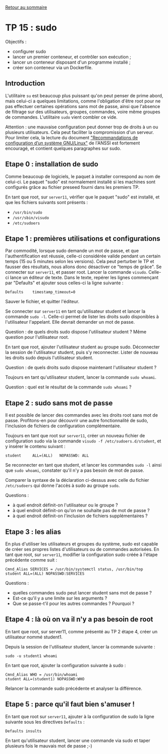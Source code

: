 [Retour au sommaire](../../README.md)

# TP 15 : sudo

Objectifs :

- configurer sudo
- lancer un premier conteneur, et contrôler son exécution ;
- lancer un conteneur disposant d'un programme installé ;
- créer son conteneur via un Dockerfile.

## Introduction

L'utilitaire `su` est beaucoup plus puissant qu'on peut penser de prime abord,
mais celui-ci a quelques limitations, comme l'obligation d'être root pour ne
pas effectuer certaines opérations sans mot de passe, ainsi que l'absence de
filtrage sur des utilisateurs, groupes, commandes, voire même groupes de
commandes. L'utilitaire `sudo` vient combler ce vide.

Attention : une mauvaise configuration peut donner trop de droits à un ou
plusieurs utilisateurs. Cela peut faciliter la compromission d'un serveur. Pour
limiter cela, la lecture du document ["Recommandations de configuration d’un
système
GNU/Linux"](https://www.ssi.gouv.fr/particulier/guide/recommandations-de-securite-relatives-a-un-systeme-gnulinux/) 
de l'ANSSI est fortement encouragé, et contient quelques paragraphes sur sudo.

## Etape 0 : installation de sudo

Comme beaucoup de logiciels, le paquet à installer correspond au nom de
celui-ci. Le paquet "sudo" est normalement installé si les machines sont
configurés grâce au fichier preseed fourni dans les premiers TP.

En tant que root, sur `server11`, vérifier que le paquet "sudo" est installé,
et que les fichiers suivants sont présents :
- `/usr/bin/sudo`
- `/usr/sbin/visudo`
- `/etc/sudoers`

## Etape 1 : premières utilisations et configurations

Par commodité, lorsque sudo demande un mot de passe, et que l'authentification
est réussie, celle-ci considérée valide pendant un certain temps (15 ou 5
minutes selon les versions). Cela peut perturber le TP et fausser des
résultats, nous allons donc désactiver ce "temps de grâce". Se connecter sur
`server11`, et passer root. Lancer la commande `visudo`. Celle-ci lance un
éditeur de texte. Dans le texte, repérer les lignes commençant par "Defaults"
et ajouter sous celles-ci la ligne suivante :
```
Defaults    timestamp_timeout=0
```
Sauver le fichier, et quitter l'éditeur.

Se connecter sur `server11` en tant qu'utilisateur student et lancer la
commande `sudo -l`. Celle-ci permet de lister les droits sudo disponibles à
l'utilisateur l'appelant. Elle devrait demander un mot de passe.

Question : de quels droits sudo dispose l'utilisateur student ? Même question
pour l'utilisateur root.

En tant que root, ajouter l'utilisateur student au groupe sudo. Déconnecter la
session de l'utilisateur student, puis s'y reconnecter. Lister de nouveau les
droits sudo depuis l'utilisateur student.

Question : de quels droits sudo dispose maintenant l'utilisateur student ?

Toujours en tant qu'utilisateur student, lancer la commande `sudo whoami`.

Question : quel est le résultat de la commande `sudo whoami` ?

## Etape 2 : sudo sans mot de passe

Il est possible de lancer des commandes avec les droits root sans mot de passe.
Profitons-en pour découvrir une autre fonctionnalité de sudo, l'inclusion de
fichiers de configuration complémentaire.

Toujours en tant que root sur `server11`, créer un nouveau fichier de
configuration sudo via la commande `visudo -f /etc/sudoers.d/student`, et y
insérer le contenu suivant :
```
student		ALL=(ALL)	NOPASSWD: ALL
```

Se reconnecter en tant que student, et lancer les commandes `sudo -l` ainsi que
`sudo whoami`, constater qu'il n'y a pas besoin de mot de passe.

Comparer la syntaxe de la déclaration ci-dessus avec celle du fichier
`/etc/sudoers` qui donne l'accès à sudo au groupe `sudo`.

Questions :
- à quel endroit définit-on l'utilisateur ou le groupe ?
- à quel endroit définit-on qu'on ne souhaite pas de mot de passe ?
- à quel endroit définit-on l'inclusion de fichiers supplémentaires ?

## Etape 3 : les alias

En plus d'utiliser les utilisateurs et groupes du système, sudo est capable de
créer ses propres listes d'utilisateurs ou de commandes autorisées. En tant que
root, sur `server11`, modifier la configuration sudo créée à l'étape précédente
comme suit :

```
Cmnd_Alias SERVICES = /usr/bin/systemctl status, /usr/bin/top
student ALL=(ALL) NOPASSWD:SERVICES
``` 

Questions : 
- quelles commandes sudo peut lancer student sans mot de passe ?
- Est-ce qu'il y a une limite sur les arguments ?
- Que se passe-t'il pour les autres commandes ? Pourquoi ?

## Etape 4 : là où on va il n'y a pas besoin de root

En tant que root, sur server11, comme présenté au TP 2 étape 4, créer un
utilisateur nommé student1.

Depuis la session de l'utilisateur student, lancer la commande suivante :
```
sudo -u student1 whoami
```

En tant que root, ajouter la configuration suivante à sudo :
```
Cmnd_Alias WHO = /usr/bin/whoami
student ALL=(student1) NOPASSWD:WHO
```

Relancer la commande sudo précédente et analyser la différence.

## Etape 5 : parce qu'il faut bien s'amuser !

En tant que root sur `server11`, ajouter à la configuration de sudo la ligne
suivante sous les directives `Defaults` :

```
Defaults insults
```

En tant qu'utilisateur student, lancer une commande via sudo et taper plusieurs
fois le mauvais mot de passe ;-)
